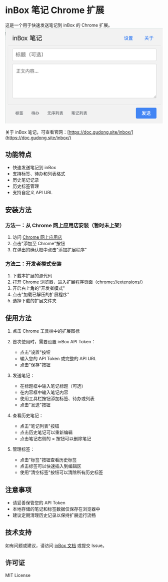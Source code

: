# inBox 笔记 Chrome 扩展

这是一个用于快速发送笔记到 inBox 的 Chrome 扩展。
![](./images/main.png)

关于 inBox 笔记，可查看官网：[https://doc.gudong.site/inbox/](https://doc.gudong.site/inbox/)

## 功能特点

- 快速发送笔记到 inBox
- 支持标签、待办和列表格式
- 历史笔记记录
- 历史标签管理
- 支持自定义 API URL

## 安装方法

### 方法一：从 Chrome 网上应用店安装（暂时未上架）

1. 访问 [Chrome 网上应用店](https://chrome.google.com/webstore/detail/inbox-notes/xxx)
2. 点击"添加至 Chrome"按钮
3. 在弹出的确认框中点击"添加扩展程序"

### 方法二：开发者模式安装

1. 下载本扩展的源代码
2. 打开 Chrome 浏览器，进入扩展程序页面（chrome://extensions/）
3. 开启右上角的"开发者模式"
4. 点击"加载已解压的扩展程序"
5. 选择下载的扩展文件夹

## 使用方法

1. 点击 Chrome 工具栏中的扩展图标
2. 首次使用时，需要设置 inBox API Token：
   - 点击"设置"按钮
   - 输入您的 API Token 或完整的 API URL
   - 点击"保存"按钮

3. 发送笔记：
   - 在标题框中输入笔记标题（可选）
   - 在内容框中输入笔记内容
   - 使用工具栏按钮添加标签、待办或列表
   - 点击"发送"按钮

4. 查看历史笔记：
   - 点击"笔记列表"按钮
   - 点击历史笔记可以重新编辑
   - 点击笔记右侧的 × 按钮可以删除笔记

5. 管理标签：
   - 点击"标签"按钮查看历史标签
   - 点击标签可以快速插入到编辑区
   - 使用"清空标签"按钮可以清除所有历史标签

## 注意事项

- 请妥善保管您的 API Token
- 本地存储的笔记和标签数据仅保存在浏览器中
- 建议定期清理历史记录以保持扩展运行流畅

## 技术支持

如有问题或建议，请访问 [inBox 文档](https://doc.gudong.site/inbox/) 或提交 Issue。

## 许可证

MIT License 